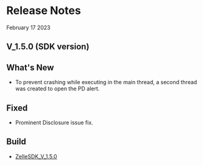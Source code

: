 # Release Notes

February 17 2023

## V_1.5.0 (SDK version)

## What's New

- To prevent crashing while executing in the main thread, a second thread was created to open the PD alert.

## Fixed

- Prominent Disclosure issue fix.

## Build

- [ZelleSDK_V_1.5.0](https://github.com/Fiserv/zelle-turnkey-solutions/blob/develop/docs/builds/Android/upgraded-kotlin/ZelleSDK_V_1.5.1.aar)

